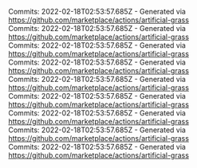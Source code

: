 Commits: 2022-02-18T02:53:57.685Z - Generated via https://github.com/marketplace/actions/artificial-grass
<br>
Commits: 2022-02-18T02:53:57.685Z - Generated via https://github.com/marketplace/actions/artificial-grass
<br>
Commits: 2022-02-18T02:53:57.685Z - Generated via https://github.com/marketplace/actions/artificial-grass
<br>
Commits: 2022-02-18T02:53:57.685Z - Generated via https://github.com/marketplace/actions/artificial-grass
<br>
Commits: 2022-02-18T02:53:57.685Z - Generated via https://github.com/marketplace/actions/artificial-grass
<br>
Commits: 2022-02-18T02:53:57.685Z - Generated via https://github.com/marketplace/actions/artificial-grass
<br>
Commits: 2022-02-18T02:53:57.685Z - Generated via https://github.com/marketplace/actions/artificial-grass
<br>
Commits: 2022-02-18T02:53:57.685Z - Generated via https://github.com/marketplace/actions/artificial-grass
<br>
Commits: 2022-02-18T02:53:57.685Z - Generated via https://github.com/marketplace/actions/artificial-grass
<br>
